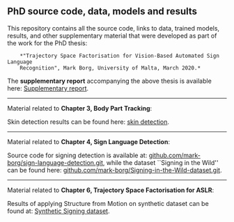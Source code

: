 
## PhD source code, data, models and results

This repository contains all the source code, links to data, trained models, results, and other
supplementary material that were developed as part of the work for the PhD thesis: 
		
		*"Trajectory Space Factorisation for Vision-Based Automated Sign Language
		Recognition", Mark Borg, University of Malta, March 2020.*

The **supplementary report** accompanying the above thesis is available here: [Supplementary report](https://drive.google.com/open?id=1NUgVn98tGKCQokzE3jDwo4wKFMBiSrhO).



--------------

Material related to **Chapter 3, Body Part Tracking**:

Skin detection results can be found here: [skin detection](https://drive.google.com/open?id=1PzurIahlbbQuw5zsjTNamhMsSd_yzECf).



--------------

Material related to **Chapter 4, Sign Language Detection**:

Source code for signing detection is available at: [github.com/mark-borg/sign-language-detection.git](https://github.com/mark-borg/sign-language-detection.git), 
while the dataset ``Signing in the Wild'' can be found here: [github.com/mark-borg/Signing-in-the-Wild-dataset.git](https://github.com/mark-borg/Signing-in-the-Wild-dataset.git).



--------------

Material related to **Chapter 6, Trajectory Space Factorisation for ASLR**:

Results of applying Structure from Motion on synthetic dataset can be found at: [Synthetic Signing dataset](https://drive.google.com/open?id=1U0RwNAKTSnOI2ClrXZQz6ZuBXtJ773_B).





